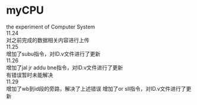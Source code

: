 # myCPU
the experiment of Computer System  
11.24  
对之前完成的数据相关内容进行上传  
11.25  
增加了subu指令，对ID.v文件进行了更新  
11.26  
增加了jal jr addu bne指令，对ID.v文件进行了更新  
有错误暂时未能解决  
11.29  
增加了wb到id段的旁路，解决了上述错误
增加了or sll指令，对ID.v文件进行了更新
